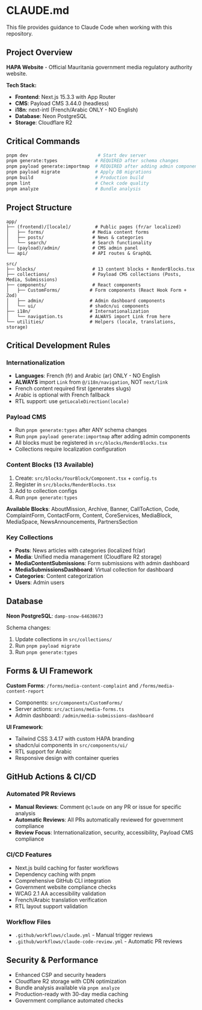 # CLAUDE.md

This file provides guidance to Claude Code when working with this repository.

## Project Overview

**HAPA Website** - Official Mauritania government media regulatory authority website.

**Tech Stack:**
- **Frontend**: Next.js 15.3.3 with App Router
- **CMS**: Payload CMS 3.44.0 (headless)
- **i18n**: next-intl (French/Arabic ONLY - NO English)
- **Database**: Neon PostgreSQL
- **Storage**: Cloudflare R2

## Critical Commands

```bash
pnpm dev                          # Start dev server
pnpm generate:types              # REQUIRED after schema changes
pnpm payload generate:importmap  # REQUIRED after adding admin components
pnpm payload migrate             # Apply DB migrations
pnpm build                       # Production build
pnpm lint                        # Check code quality
pnpm analyze                     # Bundle analysis
```

## Project Structure

```
app/
├── (frontend)/[locale]/         # Public pages (fr/ar localized)
│   ├── forms/                  # Media content forms
│   ├── posts/                  # News & categories
│   └── search/                 # Search functionality
├── (payload)/admin/            # CMS admin panel
└── api/                        # API routes & GraphQL

src/
├── blocks/                     # 13 content blocks + RenderBlocks.tsx
├── collections/                # Payload CMS collections (Posts, Media, Submissions)
├── components/                 # React components
│   ├── CustomForms/           # Form components (React Hook Form + Zod)
│   ├── admin/                 # Admin dashboard components
│   └── ui/                    # shadcn/ui components
├── i18n/                      # Internationalization
│   └── navigation.ts          # ALWAYS import Link from here
└── utilities/                 # Helpers (locale, translations, storage)
```

## Critical Development Rules

### Internationalization
- **Languages**: French (fr) and Arabic (ar) ONLY - NO English
- **ALWAYS** import `Link` from `@/i18n/navigation`, NOT `next/link`
- French content required first (generates slugs)
- Arabic is optional with French fallback
- RTL support: use `getLocaleDirection(locale)`

### Payload CMS
- Run `pnpm generate:types` after ANY schema changes
- Run `pnpm payload generate:importmap` after adding admin components
- All blocks must be registered in `src/blocks/RenderBlocks.tsx`
- Collections require localization configuration

### Content Blocks (13 Available)
1. Create: `src/blocks/YourBlock/Component.tsx` + `config.ts`
2. Register in `src/blocks/RenderBlocks.tsx`
3. Add to collection configs
4. Run `pnpm generate:types`

**Available Blocks**: AboutMission, Archive, Banner, CallToAction, Code, ComplaintForm, ContactForm, Content, CoreServices, MediaBlock, MediaSpace, NewsAnnouncements, PartnersSection

### Key Collections
- **Posts**: News articles with categories (localized fr/ar)
- **Media**: Unified media management (Cloudflare R2 storage)
- **MediaContentSubmissions**: Form submissions with admin dashboard
- **MediaSubmissionsDashboard**: Virtual collection for dashboard
- **Categories**: Content categorization
- **Users**: Admin users

## Database

**Neon PostgreSQL**: `damp-snow-64638673`

Schema changes:
1. Update collections in `src/collections/`
2. Run `pnpm payload migrate`
3. Run `pnpm generate:types`

## Forms & UI Framework

**Custom Forms**: `/forms/media-content-complaint` and `/forms/media-content-report`
- Components: `src/components/CustomForms/`
- Server actions: `src/actions/media-forms.ts`
- Admin dashboard: `/admin/media-submissions-dashboard`

**UI Framework**: 
- Tailwind CSS 3.4.17 with custom HAPA branding
- shadcn/ui components in `src/components/ui/`
- RTL support for Arabic
- Responsive design with container queries

## GitHub Actions & CI/CD

### Automated PR Reviews
- **Manual Reviews**: Comment `@claude` on any PR or issue for specific analysis
- **Automatic Reviews**: All PRs automatically reviewed for government compliance
- **Review Focus**: Internationalization, security, accessibility, Payload CMS compliance

### CI/CD Features
- Next.js build caching for faster workflows
- Dependency caching with pnpm
- Comprehensive GitHub CLI integration
- Government website compliance checks
- WCAG 2.1 AA accessibility validation
- French/Arabic translation verification
- RTL layout support validation

### Workflow Files
- `.github/workflows/claude.yml` - Manual trigger reviews
- `.github/workflows/claude-code-review.yml` - Automatic PR reviews

## Security & Performance

- Enhanced CSP and security headers
- Cloudflare R2 storage with CDN optimization
- Bundle analysis available via `pnpm analyze`
- Production-ready with 30-day media caching
- Government compliance automated checks